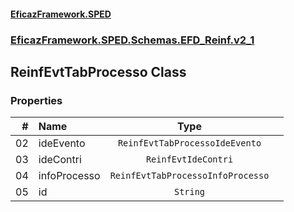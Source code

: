 #### [EficazFramework.SPED](EficazFrameworkSPED.md 'EficazFramework SPED')
### [EficazFramework.SPED.Schemas.EFD_Reinf.v2_1](EficazFramework.SPED.Schemas.EFD_Reinf.v2_1.md 'EficazFramework.SPED.Schemas.EFD_Reinf.v2_1')

## ReinfEvtTabProcesso Class
### Properties

| # | Name | Type | |
| ---: | :--- | :---: | :--- |
| 02 | ideEvento | `ReinfEvtTabProcessoIdeEvento` |  |
| 03 | ideContri | `ReinfEvtIdeContri` |  |
| 04 | infoProcesso | `ReinfEvtTabProcessoInfoProcesso` |  |
| 05 | id | `String` |  |
